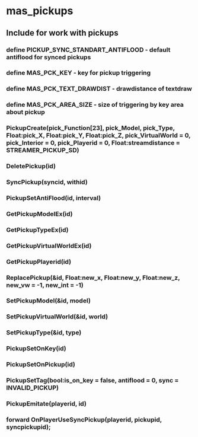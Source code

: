 # mas_pickups
## Include for work with pickups


### define PICKUP_SYNC_STANDART_ANTIFLOOD - default antiflood for synced pickups
### define MAS_PCK_KEY - key for pickup triggering
### define MAS_PCK_TEXT_DRAWDIST - drawdistance of textdraw
### define MAS_PCK_AREA_SIZE - size of triggering by key area about pickup

### PickupCreate(pick_Function[23], pick_Model, pick_Type, Float:pick_X, Float:pick_Y, Float:pick_Z, pick_VirtualWorld = 0, pick_Interior = 0, pick_Playerid = 0, Float:streamdistance = STREAMER_PICKUP_SD)

### DeletePickup(id)

### SyncPickup(syncid, withid)

### PickupSetAntiFlood(id, interval)

### GetPickupModelEx(id)

### GetPickupTypeEx(id)

### GetPickupVirtualWorldEx(id)

### GetPickupPlayerid(id)

### ReplacePickup(&id, Float:new_x, Float:new_y, Float:new_z, new_vw = -1, new_int = -1)

### SetPickupModel(&id, model)

### SetPickupVirtualWorld(&id, world)

### SetPickupType(&id, type)

### PickupSetOnKey(id)

### PickupSetOnPickup(id)

### PickupSetTag(bool:is_on_key = false, antiflood = 0, sync = INVALID_PICKUP)

### PickupEmitate(playerid, id)

### forward OnPlayerUseSyncPickup(playerid, pickupid, syncpickupid);



